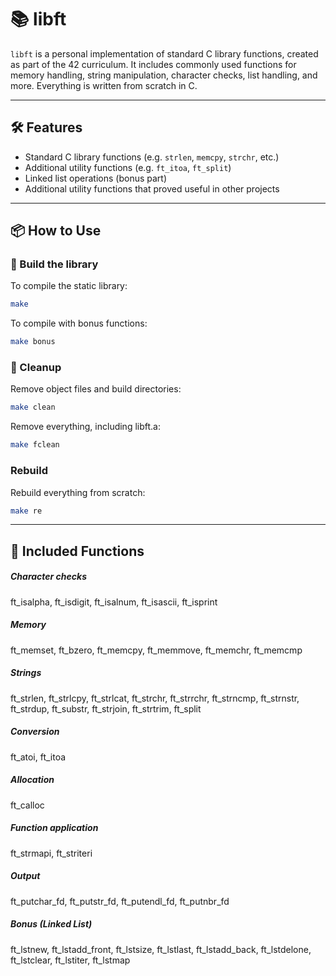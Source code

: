 # 📚 libft

`libft` is a personal implementation of standard C library functions, created as part of the 42 curriculum. It includes commonly used functions for memory handling, string manipulation, character checks, list handling, and more. Everything is written from scratch in C.

---

## 🛠️ Features

- Standard C library functions (e.g. `strlen`, `memcpy`, `strchr`, etc.)
- Additional utility functions (e.g. `ft_itoa`, `ft_split`)
- Linked list operations (bonus part)
- Additional utility functions that proved useful in other projects

---

## 📦 How to Use

### 🧪 Build the library
To compile the static library:

```bash
make
```

To compile with bonus functions:
```bash
make bonus
```

### 🧹 Cleanup
Remove object files and build directories:

```bash
make clean
```

Remove everything, including libft.a:
```bash
make fclean
```

### Rebuild
Rebuild everything from scratch:
```bash
make re
```

---

## 🧠 Included Functions

##### Character checks
ft_isalpha, ft_isdigit, ft_isalnum, ft_isascii, ft_isprint

##### Memory
ft_memset, ft_bzero, ft_memcpy, ft_memmove, ft_memchr, ft_memcmp

##### Strings
ft_strlen, ft_strlcpy, ft_strlcat, ft_strchr, ft_strrchr, ft_strncmp, ft_strnstr, ft_strdup, ft_substr, ft_strjoin, ft_strtrim, ft_split

##### Conversion
ft_atoi, ft_itoa

##### Allocation
ft_calloc

##### Function application
ft_strmapi, ft_striteri

##### Output
ft_putchar_fd, ft_putstr_fd, ft_putendl_fd, ft_putnbr_fd

##### Bonus (Linked List)
ft_lstnew, ft_lstadd_front, ft_lstsize, ft_lstlast, ft_lstadd_back, ft_lstdelone, ft_lstclear, ft_lstiter, ft_lstmap